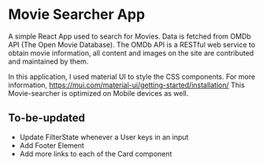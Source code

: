 # Movie Searcher App
A simple React App used to search for Movies. Data is fetched from OMDb API (The Open Movie Database). The OMDb API is a RESTful web service to obtain movie information, all content and images on the site are contributed and maintained by them.

In this application, I used material UI to style the CSS components. For more information, https://mui.com/material-ui/getting-started/installation/
This Movie-searcher is optimized on Mobile devices as well.

## To-be-updated
- Update FilterState whenever a User keys in an input
- Add Footer Element
- Add more links to each of the Card component

